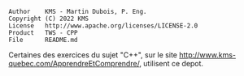 
    Author    KMS - Martin Dubois, P. Eng.
    Copyright (C) 2022 KMS
    License   http://www.apache.org/licenses/LICENSE-2.0
    Product   TWS - CPP
    File      README.md

Certaines des exercices du sujet "C++", sur le site
http://www.kms-quebec.com/ApprendreEtComprendre/, utilisent ce depot.
